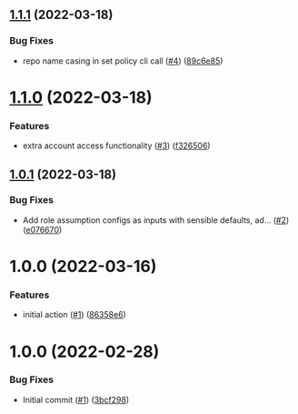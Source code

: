 ## [1.1.1](https://github.com/catalystsquad/action-build-push-image-ecr/compare/v1.1.0...v1.1.1) (2022-03-18)


### Bug Fixes

* repo name casing in set policy cli call ([#4](https://github.com/catalystsquad/action-build-push-image-ecr/issues/4)) ([89c6e85](https://github.com/catalystsquad/action-build-push-image-ecr/commit/89c6e8597ebf18492464611d289eca8e71702a7e))

# [1.1.0](https://github.com/catalystsquad/action-build-push-image-ecr/compare/v1.0.1...v1.1.0) (2022-03-18)


### Features

* extra account access functionality ([#3](https://github.com/catalystsquad/action-build-push-image-ecr/issues/3)) ([f326506](https://github.com/catalystsquad/action-build-push-image-ecr/commit/f326506dbc07dd6399568c86eb5cd6643cdd9e8b))

## [1.0.1](https://github.com/catalystsquad/action-build-push-image-ecr/compare/v1.0.0...v1.0.1) (2022-03-18)


### Bug Fixes

* Add role assumption configs as inputs with sensible defaults, ad… ([#2](https://github.com/catalystsquad/action-build-push-image-ecr/issues/2)) ([e076670](https://github.com/catalystsquad/action-build-push-image-ecr/commit/e076670ee5ff7e8c80fed0c07c86f0204c3b6e71))

# 1.0.0 (2022-03-16)


### Features

* initial action ([#1](https://github.com/catalystsquad/action-build-push-image-ecr/issues/1)) ([86358e6](https://github.com/catalystsquad/action-build-push-image-ecr/commit/86358e6ce3671986feaec55de92b25c92efe81e5))

# 1.0.0 (2022-02-28)


### Bug Fixes

* Initial commit ([#1](https://github.com/catalystsquad/action-composite-action-template/issues/1)) ([3bcf298](https://github.com/catalystsquad/action-composite-action-template/commit/3bcf298630471c46d9f9a1f3a24c2c15342e1855))

